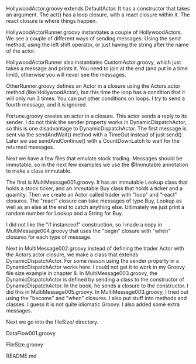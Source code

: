 HollywoodActor.groovy extends DefaultActor. It has a constructor that takes an argument. The act() has a loop closure, with a react closure within it. The react closure is where things happen.    

HollywoodActorRunner.groovy instantiates a couple of HollywoodActors. We see a couple of different ways of sending messages: Using the send method, using the left shift operator, or just having the string after the name of the actor.   

HollywoodActorRunner also instantiates CustomActor.groovy, which just takes a message and prints it. You need to join at the end (and put in a time limit), otherwise you will never see the messages.   

OtherRunner.groovy defines an Actor in a closure using the Actors.actor method (like HollywoodActor), but this time the loop has a condition that it will only run 3 times. You can put other conditions on loops. I try to send a fourth message, and it is ignored.     

Fortune.groovy creates an actor in a closure. This actor sends a reply to its sender. I do not think the sender property works in DynamicDispatchActor, so this is one disadvantage to DynamicDispatchActor. The first message is sent via the sendAndWait() method with a TimeOut instead of just send(). Later we use sendAndContinue() with a CountDownLatch to wait for the returned messages.  

Next we have a few files that emulate stock trading. Messages should be immutable, so in the next few examples we use the @Immutable annotation to make a class immutable. 

The first is MultiMessage001.groovy. It has an immutable Lookup class that holds a stock ticker, and an immutable Buy class that holds a ticker and a quantity. Then we create an Actor called trader with "loop" and "react" closures. The "react" closure can take messages of type Buy, Lookup as well as an else at the end to catch anything else. Ultimately we just print a random number for Lookup and a String for Buy.   

I did not like the "if instanceof" construction, so I made a copy in MultiMessage004.groovy that uses the "begin" closure with "when" closures for each type of message.    

Next in MultiMessage002.groovy instead of defining the trader Actor with the Actors.actor closure, we make a class that extends DynamicDispatchActor. For some reason using the sender property in a DynamicDispatchActor works here. I could not get it to work in my Groovy file size example in chapter 8. In MultiMessage003.groovy, the DynamicDispatchActor is defined by sending a class to the constructor of DynamicDispatchActor. In the book, he sends a closure to the constructor. I did this in MultiMessage005.groovy. In MultiMessage003.groovy, I tried out using the "become" and "when" closures. I also put stuff into methods and classes. I guess it is not quite idiomatic Groovy. I also added some extra messages.      

Next we go into the fileSize/ directory.    

DataFlow001.groovy

FileSize.groovy





README.md
